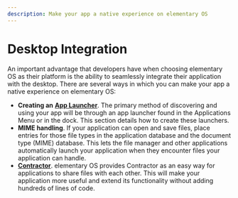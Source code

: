 ```yaml
---
description: Make your app a native experience on elementary OS
---
```


# Desktop Integration

An important advantage that developers have when choosing elementary OS as their platform is the ability to seamlessly integrate their application with the desktop. There are several ways in which you can make your app a native experience on elementary OS:

* **Creating an** [**App Launcher**](app-launcher.md). The primary method of discovering and using your app will be through an app launcher found in the Applications Menu or in the dock. This section details how to create these launchers.
* **MIME handling**. If your application can open and save files, place entries for those file types in the application database and the document type \(MIME\) database. This lets the file manager and other applications automatically launch your application when they encounter files your application can handle.
* [**Contractor**](./#contractor). elementary OS provides Contractor as an easy way for applications to share files with each other. This will make your application more useful and extend its functionality without adding hundreds of lines of code.
